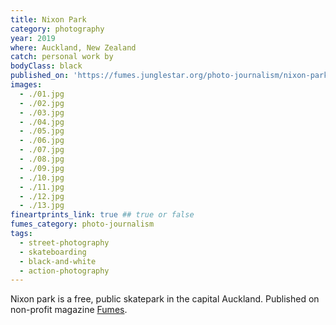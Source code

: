 ```yaml
---
title: Nixon Park
category: photography
year: 2019
where: Auckland, New Zealand
catch: personal work by
bodyClass: black
published_on: 'https://fumes.junglestar.org/photo-journalism/nixon-park/'
images:
  - ./01.jpg
  - ./02.jpg
  - ./03.jpg
  - ./04.jpg
  - ./05.jpg
  - ./06.jpg
  - ./07.jpg
  - ./08.jpg
  - ./09.jpg
  - ./10.jpg
  - ./11.jpg
  - ./12.jpg
  - ./13.jpg
fineartprints_link: true ## true or false
fumes_category: photo-journalism
tags:
  - street-photography
  - skateboarding
  - black-and-white
  - action-photography
---
```


Nixon park is a free, public skatepark in the capital Auckland. Published on non-profit magazine [Fumes](https://fumes.junglestar.org/art/nixon-park/).
